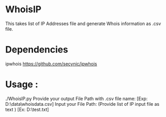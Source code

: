 # WhoisIP
This takes list of IP Addresses file and generate Whois information as .csv file.

# Dependencies
ipwhois https://github.com/secynic/ipwhois

# Usage :
./WhoisIP.py 
Provide your output File Path with .csv file name: [Exp: D:\data\whoisdata.csv] 
Input your File Path: (Provide list of IP input file as text ) [Ex: D:\test.txt]


